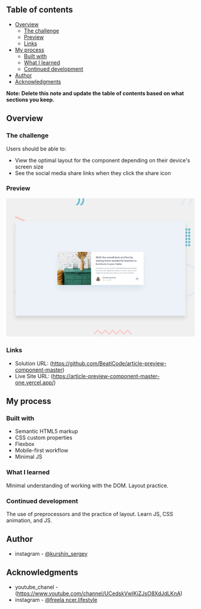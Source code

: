 ## Table of contents

- [Overview](#overview)
  - [The challenge](#the-challenge)
  - [Preview](#Preview)
  - [Links](#links)
- [My process](#my-process)
  - [Built with](#built-with)
  - [What I learned](#what-i-learned)
  - [Continued development](#continued-development)
- [Author](#author)
- [Acknowledgments](#acknowledgments)

**Note: Delete this note and update the table of contents based on what sections you keep.**

## Overview

### The challenge

Users should be able to:

- View the optimal layout for the component depending on their device's screen size
- See the social media share links when they click the share icon

### Preview

![](design/desktop-preview.jpg)

### Links

- Solution URL: (https://github.com/BeatiCode/article-preview-component-master)
- Live Site URL: (https://article-preview-component-master-one.vercel.app/)

## My process

### Built with

- Semantic HTML5 markup
- CSS custom properties
- Flexbox
- Mobile-first workflow
- Minimal JS

### What I learned

Minimal understanding of working with the DOM.
Layout practice.

### Continued development

The use of preprocessors and the practice of layout. Learn JS, CSS animation, and JS.

## Author

- instagram - [@kurshin_sergey](https://www.instagram.com/kurshin_sergey/)

## Acknowledgments

- youtube_chanel - (https://www.youtube.com/channel/UCedskVwIKiZJsO8XdJdLKnA)
- instagram - [@freela
ncer.lifestyle](https://www.instagram.com/freelancer.lifestyle/)
